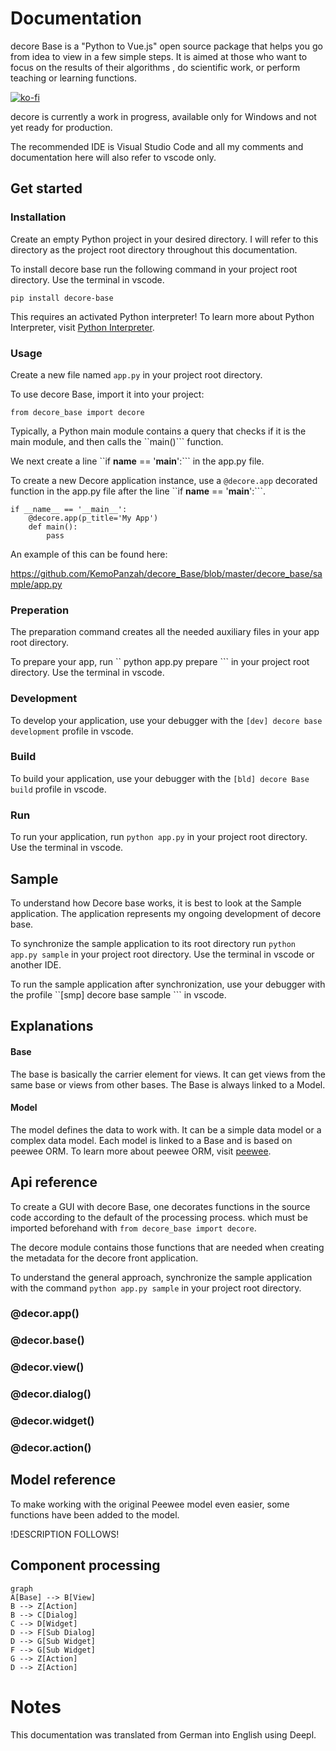 # Documentation
decore Base is a "Python to Vue.js" open source package that helps you go from idea to view in a few simple steps. It is aimed at those who want to focus on the results of their algorithms , do scientific work, or perform teaching or learning functions.

[![ko-fi](https://ko-fi.com/img/githubbutton_sm.svg)](https://ko-fi.com/P5P2JCC5B)

decore is currently a work in progress, available only for Windows and not yet ready for production.

The recommended IDE is Visual Studio Code and all my comments and documentation here will also refer to vscode only.

## Get started
### Installation
Create an empty Python project in your desired directory. I will refer to this directory as the project root directory throughout this documentation.

To install decore base run the following command in your project root directory. Use the terminal in vscode.

```
pip install decore-base
```

This requires an activated Python interpreter! To learn more about Python Interpreter, visit [Python Interpreter](https://code.visualstudio.com/docs/python/environments).

### Usage
Create a new file named ``app.py`` in your project root directory.

To use decore Base, import it into your project:

```
from decore_base import decore
```

Typically, a Python main module contains a query that checks if it is the main module, and then calls the ``main()``` function.

We next create a line ``if __name__ == '__main__':``` in the app.py file.

To create a new Decore application instance, use a ``@decore.app`` decorated function in the app.py file after the line ``if __name__ == '__main__':```.

```
if __name__ == '__main__':
    @decore.app(p_title='My App')
    def main():
        pass
```

An example of this can be found here:

https://github.com/KemoPanzah/decore_Base/blob/master/decore_base/sample/app.py

### Preperation
The preparation command creates all the needed auxiliary files in your app root directory.

To prepare your app, run `` python app.py prepare ``` in your project root directory. Use the terminal in vscode.

### Development
To develop your application, use your debugger with the ``` [dev] decore base development ``` profile in vscode.

### Build
To build your application, use your debugger with the ``` [bld] decore Base build ``` profile in vscode.

### Run
To run your application, run ``` python app.py ``` in your project root directory. Use the terminal in vscode.

## Sample
To understand how Decore base works, it is best to look at the Sample application. The application represents my ongoing development of decore base.

To synchronize the sample application to its root directory run ``python app.py sample`` in your project root directory. Use the terminal in vscode or another IDE.

To run the sample application after synchronization, use your debugger with the profile ``[smp] decore base sample ``` in vscode.

## Explanations

#### Base
The base is basically the carrier element for views. It can get views from the same base or views from other bases. The Base is always linked to a Model.

#### Model
The model defines the data to work with. It can be a simple data model or a complex data model. Each model is linked to a Base and is based on peewee ORM. To learn more about peewee ORM, visit [peewee](http://docs.peewee-orm.com/en/latest/).

## Api reference
To create a GUI with decore Base, one decorates functions in the source code according to the default of the processing process. which must be imported beforehand with ``from decore_base import decore``.

The decore module contains those functions that are needed when creating the metadata for the decore front application.

To understand the general approach, synchronize the sample application with the command ``python app.py sample`` in your project root directory.

### @decor.app()
### @decor.base()
### @decor.view()
### @decor.dialog()
### @decor.widget()
### @decor.action()

## Model reference
To make working with the original Peewee model even easier, some functions have been added to the model.

!DESCRIPTION FOLLOWS!

## Component processing
```mermaid
graph
A[Base] --> B[View]
B --> Z[Action]
B --> C[Dialog]
C --> D[Widget]
D --> F[Sub Dialog]
D --> G[Sub Widget]
F --> G[Sub Widget]
G --> Z[Action]
D --> Z[Action]
```

# Notes
This documentation was translated from German into English using Deepl.
